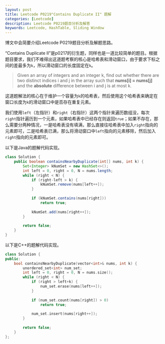 ```yaml
---
layout: post
title: Leetcode P0219"Contains Duplicate II" 题解
categories: [Leetcode]
description: Leetcode P0219题目分析及解答
keywords: Leetcode, HashTable, Sliding Window
---
```


博文中会简要介绍Leetcode P0219题目分析及解题思路。

“Contains Duplicate II”是p0217的衍生题，同样也是一道比较简单的题目。根据题目要求，我们不难得出这道题考察的核心是哈希表和滑动窗口，由于要求下标之间的差最多为`k`，所以滑动窗口的长度固定在`k`。

> Given an array of integers and an integer k, find out whether there are two distinct indices i and j in the array such that **nums[i] = nums[j]** and the **absolute** difference between i and j is at most k.

这道题解法的核心在于维护一个容量为`k`的哈希表，然后使用这个哈希表来确定在窗口长度为`k`的滑动窗口中是否存在重复元素。

我们使用`left`（左指针）和`right`（右指针）这两个指针来遍历数组没，每次`right`指针遍历到一个元素，如果哈希表中已经存在则返回`true`；如果不存在，那么需要分两种情况，一是哈希表没有填满，那么直接往哈希表中加入`right`指向的元素即可，二是哈希表已满，那么将滑动窗口中`left`指向的元素移除，然后加入`right`指向的元素即可。

以下是Java的题解代码实现。
```java
class Solution {
    public boolean containsNearbyDuplicate(int[] nums, int k) {
        Set<Integer> kNumSet = new HashSet<>();
        int left = 0, right = 0, N = nums.length;
        while (right < N) {
            if (right-left > k) {
                kNumSet.remove(nums[left++]);
            }
            
            if (kNumSet.contains(nums[right]))
                return true;
            
            kNumSet.add(nums[right++]);
        }
        
        return false;
    }
}
```

以下是C++的题解代码实现。
```cpp
class Solution {
public:
    bool containsNearbyDuplicate(vector<int>& nums, int k) {
        unordered_set<int> num_set;
        int left = 0, right = 0, N = nums.size();
        while (right < N) {
            if (right > left+k) {
                num_set.erase(nums[left++]);
            }
            
            if (num_set.count(nums[right]) > 0)
                return true;
            
            num_set.insert(nums[right++]);
        }
        
        return false;
    }
};
```